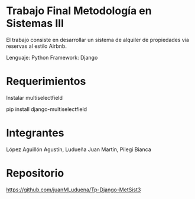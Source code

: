 # Trabajo Final Metodología en Sistemas III

El trabajo consiste en desarrollar un sistema de alquiler de propiedades vía reservas al estilo Airbnb.

Lenguaje: Python
Framework: Django


# Requerimientos

Instalar multiselectfield

pip install django-multiselectfield


# Integrantes

López Aguillón Agustín, Ludueña Juan Martín, Pilegi Bianca


# Repositorio 

https://github.com/juanMLuduena/Tp-Django-MetSist3
